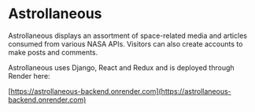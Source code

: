 # Astrollaneous
Astrollaneous displays an assortment of space-related media and articles consumed from various NASA APIs. Visitors can also create accounts to make posts and comments.

Astrollaneous uses Django, React and Redux and is deployed through Render here:

[https://astrollaneous-backend.onrender.com](https://astrollaneous-backend.onrender.com)
